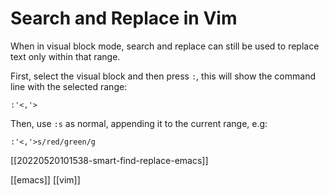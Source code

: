 # Search and Replace in Vim

When in visual block mode, search and replace can still be used to replace text only within that range.

First, select the visual block and then press `:`, this will show the command line with the selected range:

```
:'<,'>
```

Then, use `:s` as normal, appending it to the current range, e.g:

```
:'<,'>s/red/green/g
```

[[20220520101538-smart-find-replace-emacs]]

[[emacs]]
[[vim]]
